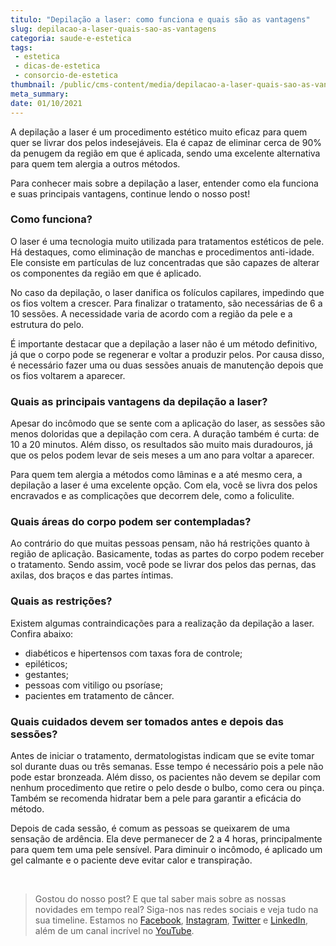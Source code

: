 ```yaml
---
titulo: "Depilação a laser: como funciona e quais são as vantagens"
slug: depilacao-a-laser-quais-sao-as-vantagens
categoria: saude-e-estetica
tags:
 - estetica
 - dicas-de-estetica
 - consorcio-de-estetica
thumbnail: /public/cms-content/media/depilacao-a-laser-quais-sao-as-vantagens.jpeg
meta_summary: 
date: 01/10/2021
---
```

A depilação a laser é um procedimento estético muito eficaz para quem quer se livrar dos pelos indesejáveis. Ela é capaz de eliminar cerca de 90% da penugem da região em que é aplicada, sendo uma excelente alternativa para quem tem alergia a outros métodos.

Para conhecer mais sobre a depilação a laser, entender como ela funciona e suas principais vantagens, continue lendo o nosso post!

### Como funciona?

O laser é uma tecnologia muito utilizada para tratamentos estéticos de pele. Há destaques, como eliminação de manchas e procedimentos anti-idade. Ele consiste em partículas de luz concentradas que são capazes de alterar os componentes da região em que é aplicado.

No caso da depilação, o laser danifica os folículos capilares, impedindo que os fios voltem a crescer. Para finalizar o tratamento, são necessárias de 6 a 10 sessões. A necessidade varia de acordo com a região da pele e a estrutura do pelo.

É importante destacar que a depilação a laser não é um método definitivo, já que o corpo pode se regenerar e voltar a produzir pelos. Por causa disso, é necessário fazer uma ou duas sessões anuais de manutenção depois que os fios voltarem a aparecer.

### Quais as principais vantagens da depilação a laser?

Apesar do incômodo que se sente com a aplicação do laser, as sessões são menos doloridas que a depilação com cera. A duração também é curta: de 10 a 20 minutos. Além disso, os resultados são muito mais duradouros, já que os pelos podem levar de seis meses a um ano para voltar a aparecer.

Para quem tem alergia a métodos como lâminas e a até mesmo cera, a depilação a laser é uma excelente opção. Com ela, você se livra dos pelos encravados e as complicações que decorrem dele, como a foliculite.

### Quais áreas do corpo podem ser contempladas?

Ao contrário do que muitas pessoas pensam, não há restrições quanto à região de aplicação. Basicamente, todas as partes do corpo podem receber o tratamento. Sendo assim, você pode se livrar dos pelos das pernas, das axilas, dos braços e das partes íntimas.

### Quais as restrições?

Existem algumas contraindicações para a realização da depilação a laser. Confira abaixo:

- diabéticos e hipertensos com taxas fora de controle;
- epiléticos;
- gestantes;
- pessoas com vitiligo ou psoríase;
- pacientes em tratamento de câncer.

### Quais cuidados devem ser tomados antes e depois das sessões?

Antes de iniciar o tratamento, dermatologistas indicam que se evite tomar sol durante duas ou três semanas. Esse tempo é necessário pois a pele não pode estar bronzeada. Além disso, os pacientes não devem se depilar com nenhum procedimento que retire o pelo desde o bulbo, como cera ou pinça. Também se recomenda hidratar bem a pele para garantir a eficácia do método.

Depois de cada sessão, é comum as pessoas se queixarem de uma sensação de ardência. Ela deve permanecer de 2 a 4 horas, principalmente para quem tem uma pele sensível. Para diminuir o incômodo, é aplicado um gel calmante e o paciente deve evitar calor e transpiração.

‍

> Gostou do nosso post? E que tal saber mais sobre as nossas novidades em tempo real? Siga-nos nas redes sociais e veja tudo na sua timeline. Estamos no [Facebook](https://www.facebook.com/embracon/), [Instagram](https://www.instagram.com/embraconoficial/), [Twitter](https://twitter.com/embracon) e [LinkedIn](https://www.linkedin.com/company/1018875/), além de um canal incrível no [YouTube](https://www.youtube.com/channel/UCL-Y0mv9zc73Iek48NLUBzQ).
